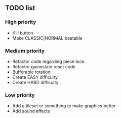 ## TODO list

### High priority
  * Kill button
  * Make CLASSIC|NORMAL beatable

### Medium priority
  * Refactor code regarding piece lock
  * Refactor gamestate reset code
  * Bufferable rotation
  * Create EASY difficulty
  * Create HARD difficulty

### Low priority
  * Add a tileset or something to make graphics better
  * Add sound effects
